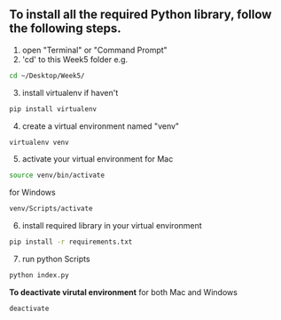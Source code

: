 ## To install all the required Python library, follow the following steps.

1. open "Terminal" or "Command Prompt"
2. 'cd' to this Week5 folder
e.g.
```bash
cd ~/Desktop/Week5/
```
3. install virtualenv if haven't
```bash
pip install virtualenv
```
4. create a virtual environment named "venv"
```bash
virtualenv venv
```
5. activate your virtual environment
for Mac
```bash
source venv/bin/activate
```
for Windows
```bash
venv/Scripts/activate
```
6. install required library in your virtual environment
```bash
pip install -r requirements.txt
```
7. run python Scripts
```bash
python index.py
```

**To deactivate virutal environment**
for both Mac and Windows
```bash
deactivate
```
